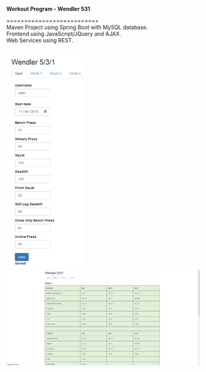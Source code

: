 <p><b>Workout Program - Wendler 531</b></p>
==========================
<br/>
Maven Project using Spring Boot with MySQL database.<br/>
Frontend using JavaScript/JQuery and AJAX.<br/>
Web Services using REST.<br/>
<br/>
<br/>

<img width="200px" src="screenshot1.png" /> 
<br/>
<img  src="screenshot2.png" />




<br/>
